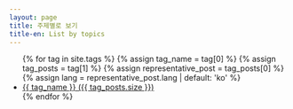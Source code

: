 ```yaml
---
layout: page
title: 주제별로 보기
title-en: List by topics
---
```


<ul>
{% for tag in site.tags %}
  {% assign tag_name = tag[0] %}
  {% assign tag_posts = tag[1] %}
  {% assign representative_post = tag_posts[0] %}
  {% assign lang = representative_post.lang | default: 'ko' %}
  <li class="tag-item" data-lang="{{ lang }}">
    <a href="/tags/{{ tag_name | slugify }}">{{ tag_name }} ({{ tag_posts.size }})</a>
  </li>
{% endfor %}
</ul>

<script>
  function filterTagsByLang(lang) {
  document.querySelectorAll(".tag-item").forEach(item => {
    item.style.display = item.dataset.lang === lang ? "" : "none";
  });
}

document.addEventListener("DOMContentLoaded", () => {
  const savedLang = localStorage.getItem("lang") || "ko";
  filterTagsByLang(savedLang);

  const toggle = document.getElementById("lang-toggle");
  if (toggle) {
    toggle.checked = savedLang === "en";
    toggle.addEventListener("change", () => {
      const newLang = toggle.checked ? "en" : "ko";
      localStorage.setItem("lang", newLang);
      filterTagsByLang(newLang);
    });
  }
});
  </script>